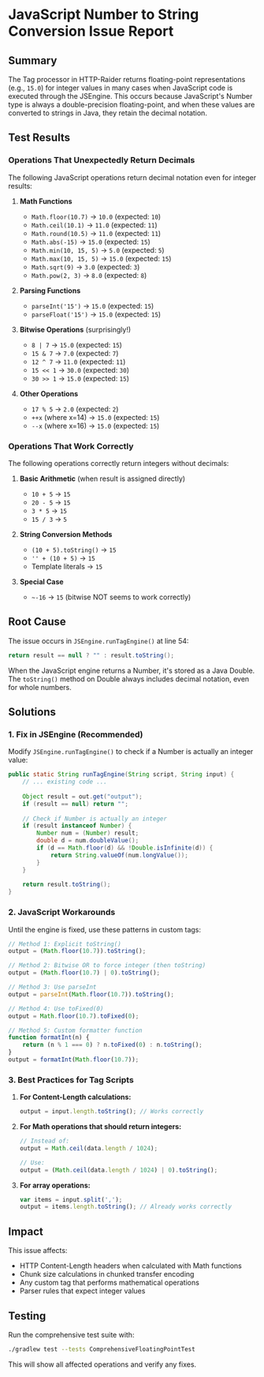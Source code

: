 # JavaScript Number to String Conversion Issue Report

## Summary

The Tag processor in HTTP-Raider returns floating-point representations (e.g., `15.0`) for integer values in many cases when JavaScript code is executed through the JSEngine. This occurs because JavaScript's Number type is always a double-precision floating-point, and when these values are converted to strings in Java, they retain the decimal notation.

## Test Results

### Operations That Unexpectedly Return Decimals

The following JavaScript operations return decimal notation even for integer results:

1. **Math Functions**
   - `Math.floor(10.7)` → `10.0` (expected: `10`)
   - `Math.ceil(10.1)` → `11.0` (expected: `11`)
   - `Math.round(10.5)` → `11.0` (expected: `11`)
   - `Math.abs(-15)` → `15.0` (expected: `15`)
   - `Math.min(10, 15, 5)` → `5.0` (expected: `5`)
   - `Math.max(10, 15, 5)` → `15.0` (expected: `15`)
   - `Math.sqrt(9)` → `3.0` (expected: `3`)
   - `Math.pow(2, 3)` → `8.0` (expected: `8`)

2. **Parsing Functions**
   - `parseInt('15')` → `15.0` (expected: `15`)
   - `parseFloat('15')` → `15.0` (expected: `15`)

3. **Bitwise Operations** (surprisingly!)
   - `8 | 7` → `15.0` (expected: `15`)
   - `15 & 7` → `7.0` (expected: `7`)
   - `12 ^ 7` → `11.0` (expected: `11`)
   - `15 << 1` → `30.0` (expected: `30`)
   - `30 >> 1` → `15.0` (expected: `15`)

4. **Other Operations**
   - `17 % 5` → `2.0` (expected: `2`)
   - `++x` (where x=14) → `15.0` (expected: `15`)
   - `--x` (where x=16) → `15.0` (expected: `15`)

### Operations That Work Correctly

The following operations correctly return integers without decimals:

1. **Basic Arithmetic** (when result is assigned directly)
   - `10 + 5` → `15`
   - `20 - 5` → `15`
   - `3 * 5` → `15`
   - `15 / 3` → `5`

2. **String Conversion Methods**
   - `(10 + 5).toString()` → `15`
   - `'' + (10 + 5)` → `15`
   - Template literals → `15`

3. **Special Case**
   - `~-16` → `15` (bitwise NOT seems to work correctly)

## Root Cause

The issue occurs in `JSEngine.runTagEngine()` at line 54:
```java
return result == null ? "" : result.toString();
```

When the JavaScript engine returns a Number, it's stored as a Java Double. The `toString()` method on Double always includes decimal notation, even for whole numbers.

## Solutions

### 1. Fix in JSEngine (Recommended)

Modify `JSEngine.runTagEngine()` to check if a Number is actually an integer value:

```java
public static String runTagEngine(String script, String input) {
    // ... existing code ...
    
    Object result = out.get("output");
    if (result == null) return "";
    
    // Check if Number is actually an integer
    if (result instanceof Number) {
        Number num = (Number) result;
        double d = num.doubleValue();
        if (d == Math.floor(d) && !Double.isInfinite(d)) {
            return String.valueOf(num.longValue());
        }
    }
    
    return result.toString();
}
```

### 2. JavaScript Workarounds

Until the engine is fixed, use these patterns in custom tags:

```javascript
// Method 1: Explicit toString()
output = (Math.floor(10.7)).toString();

// Method 2: Bitwise OR to force integer (then toString)
output = (Math.floor(10.7) | 0).toString();

// Method 3: Use parseInt
output = parseInt(Math.floor(10.7)).toString();

// Method 4: Use toFixed(0)
output = Math.floor(10.7).toFixed(0);

// Method 5: Custom formatter function
function formatInt(n) {
    return (n % 1 === 0) ? n.toFixed(0) : n.toString();
}
output = formatInt(Math.floor(10.7));
```

### 3. Best Practices for Tag Scripts

1. **For Content-Length calculations:**
   ```javascript
   output = input.length.toString(); // Works correctly
   ```

2. **For Math operations that should return integers:**
   ```javascript
   // Instead of:
   output = Math.ceil(data.length / 1024);
   
   // Use:
   output = (Math.ceil(data.length / 1024) | 0).toString();
   ```

3. **For array operations:**
   ```javascript
   var items = input.split(',');
   output = items.length.toString(); // Already works correctly
   ```

## Impact

This issue affects:
- HTTP Content-Length headers when calculated with Math functions
- Chunk size calculations in chunked transfer encoding
- Any custom tag that performs mathematical operations
- Parser rules that expect integer values

## Testing

Run the comprehensive test suite with:
```bash
./gradlew test --tests ComprehensiveFloatingPointTest
```

This will show all affected operations and verify any fixes.